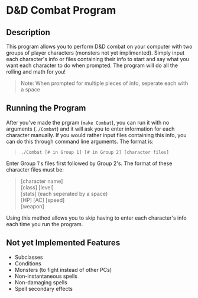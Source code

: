 # D&D Combat Program

## Description
This program allows you to perform D&D combat on your computer with two groups of player characters
(monsters not yet implimented). Simply input each character's info or files containing their info to
start and say what you want each character to do when prompted. The program will do all the rolling
and math for you!

> Note: When prompted for multiple pieces of info, seperate each with a space

## Running the Program
After you've made the prgram (`make Combat`), you can run it with no arguments (`./Combat`) and
it will ask you to enter information for each character manually. If you would rather input files
containing this info, you can do this through command line arguments. The format is:

> `./Combat [# in Group 1] [# in Group 2] [character files]`

Enter Group 1's files first followed by Group 2's. The format of these character files must be:

> \[character name]  
> \[class] \[level]  
> \[stats] (each seperated by a space)  
> \[HP] \[AC] \[speed]  
> \[weapon]

Using this method allows you to skip having to enter each character's info each time you run the program.

## Not yet Implemented Features
- Subclasses
- Conditions
- Monsters (to fight instead of other PCs)
- Non-instantaneous spells
- Non-damaging spells
- Spell secondary effects